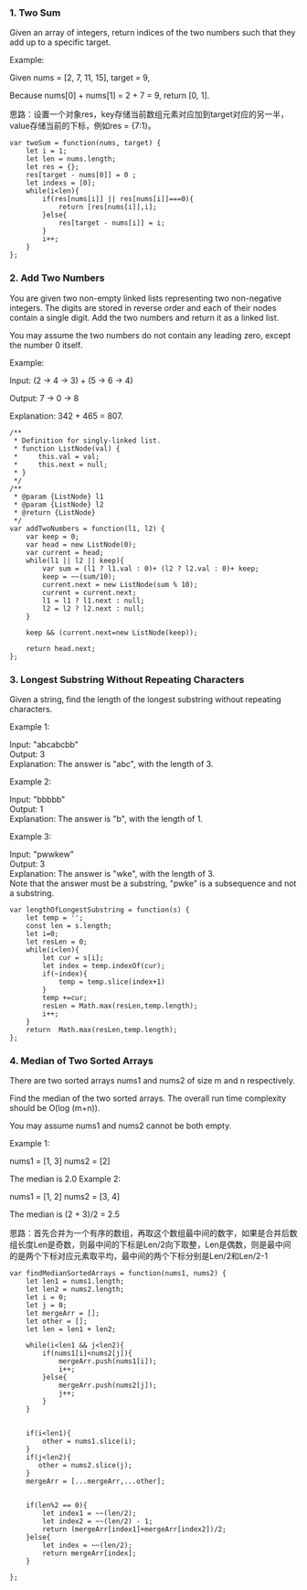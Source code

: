 ### 1. Two Sum

Given an array of integers, return indices of the two numbers such that they add up to a specific target.

Example:

Given nums = [2, 7, 11, 15], target = 9,

Because nums[0] + nums[1] = 2 + 7 = 9,
return [0, 1].

思路：设置一个对象res，key存储当前数组元素对应加到target对应的另一半，value存储当前的下标，例如res = {7:1}。



```
var twoSum = function(nums, target) {
    let i = 1;
    let len = nums.length;
    let res = {};
    res[target - nums[0]] = 0 ;
    let indexs = [0];
    while(i<len){
        if(res[nums[i]] || res[nums[i]]===0){
            return [res[nums[i]],i];
        }else{
            res[target - nums[i]] = i;
        }
        i++;
    }
};
```

### 2. Add Two Numbers

You are given two non-empty linked lists representing two non-negative integers. The digits are stored in reverse order and each of their nodes contain a single digit. Add the two numbers and return it as a linked list.

You may assume the two numbers do not contain any leading zero, except the number 0 itself.

Example:

Input: (2 -> 4 -> 3) + (5 -> 6 -> 4)

Output: 7 -> 0 -> 8

Explanation: 342 + 465 = 807.

```
/**
 * Definition for singly-linked list.
 * function ListNode(val) {
 *     this.val = val;
 *     this.next = null;
 * }
 */
/**
 * @param {ListNode} l1
 * @param {ListNode} l2
 * @return {ListNode}
 */
var addTwoNumbers = function(l1, l2) {
    var keep = 0;
    var head = new ListNode(0);
    var current = head;
    while(l1 || l2 || keep){
        var sum = (l1 ? l1.val : 0)+ (l2 ? l2.val : 0)+ keep;
        keep = ~~(sum/10);
        current.next = new ListNode(sum % 10);
        current = current.next;
        l1 = l1 ? l1.next : null;
        l2 = l2 ? l2.next : null;
    }
    
    keep && (current.next=new ListNode(keep));
    
    return head.next;
};
```

### 3. Longest Substring Without Repeating Characters

Given a string, find the length of the longest substring without repeating characters.

Example 1:

Input: "abcabcbb" <br/>
Output: 3 <br/>
Explanation: The answer is "abc", with the length of 3. 


Example 2:

Input: "bbbbb" <br/>
Output: 1 <br/>
Explanation: The answer is "b", with the length of 1. <br/>


Example 3:

Input: "pwwkew" <br/>
Output: 3 <br/>
Explanation: The answer is "wke", with the length of 3.  <br/>
             Note that the answer must be a substring, "pwke" is a subsequence and not a substring.
             
```
var lengthOfLongestSubstring = function(s) {
    let temp = '';
    const len = s.length;
    let i=0;
    let resLen = 0;
    while(i<len){
        let cur = s[i];
        let index = temp.indexOf(cur);
        if(~index){
            temp = temp.slice(index+1)
        }
        temp +=cur;
        resLen = Math.max(resLen,temp.length);
        i++;
    }
    return  Math.max(resLen,temp.length);
};
```
### 4. Median of Two Sorted Arrays

There are two sorted arrays nums1 and nums2 of size m and n respectively.

Find the median of the two sorted arrays. The overall run time complexity should be O(log (m+n)).

You may assume nums1 and nums2 cannot be both empty.

Example 1:

nums1 = [1, 3]
nums2 = [2]

The median is 2.0
Example 2:

nums1 = [1, 2]
nums2 = [3, 4]

The median is (2 + 3)/2 = 2.5

思路：首先合并为一个有序的数组，再取这个数组最中间的数字，如果是合并后数组长度Len是奇数，则最中间的下标是Len/2向下取整，Len是偶数，则是最中间的是两个下标对应元素取平均，最中间的两个下标分别是Len/2和Len/2-1

```
var findMedianSortedArrays = function(nums1, nums2) {
    let len1 = nums1.length;
    let len2 = nums2.length;
    let i = 0;
    let j = 0;
    let mergeArr = [];
    let other = [];
    let len = len1 + len2;
    
    while(i<len1 && j<len2){
        if(nums1[i]<nums2[j]){
            mergeArr.push(nums1[i]);
            i++;
        }else{
            mergeArr.push(nums2[j]);
            j++;
        }
    }
    
    
    if(i<len1){
        other = nums1.slice(i);
    }
    if(j<len2){
       other = nums2.slice(j);
    }
    mergeArr = [...mergeArr,...other];
    
    
    if(len%2 == 0){
        let index1 = ~~(len/2);
        let index2 = ~~(len/2) - 1;
        return (mergeArr[index1]+mergeArr[index2])/2;
    }else{
        let index = ~~(len/2);
        return mergeArr[index];
    }
    
};
```